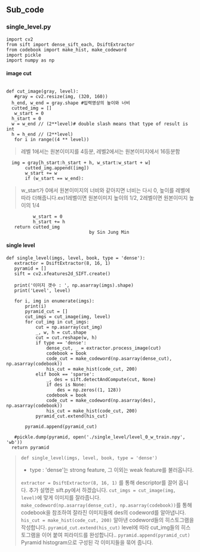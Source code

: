 ﻿


## Sub_code

### single_level.py

```
import cv2  
from sift import dense_sift_each, DsiftExtractor  
from codebook import make_hist, make_codeword  
import pickle  
import numpy as np

```
#### image cut
```  
  
def cut_image(gray, level):  
   #gray = cv2.resize(img, (320, 160))  
  h_end, w_end = gray.shape #입력영상의 높이와 너비  
  cutted_img = []  
   w_start = 0  
  h_start = 0  
  w = w_end // (2**level)# double slash means that type of result is int  
  h = h_end // (2**level)  
   for i in range((4 ** level))
```
>레벨 1에서는 원본이미지를 4등분, 레벨2에서는 원본이미지에서 16등분함
```  
  img = gray[h_start:h_start + h, w_start:w_start + w]  
       cutted_img.append([img])  
       w_start += w  
       if (w_start == w_end):
```
 >w_start가 0에서 원본이미지의 너비와 같아지면 너비는 다시 0, 높이를 레벨에 따라 더해줍니다.ex)1레벨이면 원본이미지 높이의 1/2, 2레벨이면 원본이미지 높이의 1/4
```
		  w_start = 0  
		  h_start += h  
   return cutted_img
							   by Sin Jung Min
```

#### single level
```  
def single_level(imgs, level, book, type = 'dense'):  
   extractor = DsiftExtractor(8, 16, 1)  
   pyramid = []  
   sift = cv2.xfeatures2d_SIFT.create()  
  
   print('이미지 갯수 : ', np.asarray(imgs).shape)  
   print('Level', level)  
  
   for i, img in enumerate(imgs):  
       print(i)  
       pyramid_cut = []  
       cut_imgs = cut_image(img, level)  
       for cut_img in cut_imgs:  
           cut = np.asarray(cut_img)  
           _, w, h = cut.shape  
           cut = cut.reshape(w, h)  
           if type == 'dense':  
               dense_cut, _ = extractor.process_image(cut)  
               codebook = book  
               code_cut = make_codeword(np.asarray(dense_cut), np.asarray(codebook))  
               his_cut = make_hist(code_cut, 200)  
           elif book == 'sparse':  
               _, des = sift.detectAndCompute(cut, None)  
               if des is None:  
                   des = np.zeros((1, 128))  
               codebook = book  
               code_cut = make_codeword(np.asarray(des), np.asarray(codebook))  
               his_cut = make_hist(code_cut, 200)  
           pyramid_cut.extend(his_cut)  
  
       pyramid.append(pyramid_cut)  
  
   #pickle.dump(pyramid, open('./single_level/level_0_w_train.npy', 'wb'))  
  return pyramid
```
>`def single_level(imgs, level, book, type = 'dense')` 
>- type :  'dense'는 strong feature, 그 이외는 weak feature를 불러옵니다.
>
> `extractor = DsiftExtractor(8, 16, 1)` 를 통해 descriptor를 끌어 옵니다. 추가 설명은 sift.py에서 하겠습니다.
> `cut_imgs = cut_image(img, level)`에 맞게 이미지를 잘라줍니다.
> `make_codeword(np.asarray(dense_cut), np.asarray(codebook))`를 통해 codebook을 참조하여 잘라진 이미지들에 des의 codeword를 알아냅니다.
> `his_cut = make_hist(code_cut, 200)` 알아낸 codeword들의 히스토그램을 작성합니다.
> `pyramid_cut.extend(his_cut)` level에 따라 cut_img들의 히스토그램을 이어 붙여 피라미드를 완성합니다..
> `pyramid.append(pyramid_cut)`  Pyramid histogram으로 구성된 각 이미지들을 묶어 줍니다.
